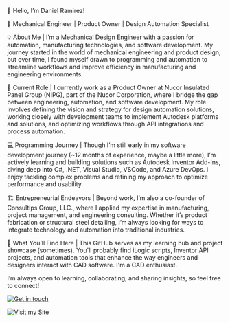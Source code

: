 👋 Hello, I’m Daniel Ramirez!

🔧 Mechanical Engineer | Product Owner | Design Automation Specialist

💡 About Me |
I’m a Mechanical Design Engineer with a passion for automation, manufacturing technologies, and software development. My journey started in the world of mechanical engineering and product design, but over time, I found myself drawn to programming and automation to streamline workflows and improve efficiency in manufacturing and engineering environments.

🚀 Current Role |
I currently work as a Product Owner at Nucor Insulated Panel Group (NIPG), part of the Nucor Corporation, where I bridge the gap between engineering, automation, and software development. My role involves defining the vision and strategy for design automation solutions, working closely with development teams to implement Autodesk platforms and solutions, and optimizing workflows through API integrations and process automation.

💻 Programming Journey |
Though I’m still early in my software development journey (~12 months of experience, maybe a little more), I’m actively learning and building solutions such as Autodesk Inventor Add-Ins, diving deep into C#, .NET, Visual Studio, VSCode, and Azure DevOps. I enjoy tackling complex problems and refining my approach to optimize performance and usability.

🏗️ Entrepreneurial Endeavors |
Beyond work, I’m also a co-founder of Consultips Group, LLC., where I applied my expertise in manufacturing, project management, and engineering consulting. Whether it’s product fabrication or structural steel detailing, I’m always looking for ways to integrate technology and automation into traditional industries.

📂 What You’ll Find Here |
This GitHub serves as my learning hub and project showcase (sometimes). You'll probably find iLogic scripts, Inventor API projects, and automation tools that enhance the way engineers and designers interact with CAD software. I'm a CAD enthusiast. 

I’m always open to learning, collaborating, and sharing insights, so feel free to connect!

[![Get in touch](https://img.shields.io/badge/Get%20in%20touch-%F0%9F%91%BB-green?style=for-the-badge)](https://linktr.ee/deramirezv)

[![Visit my Site](https://img.shields.io/badge/Visit%20My%20Site-%F0%9F%91%BB-blue?style=for-the-badge)](https://danielramirez.id/)
